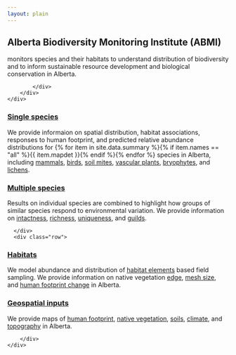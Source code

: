 ```yaml
---
layout: plain
---
```


<div class="jumbotron">
    <div class="container">
        <div class="row">
            <div class="col-md-10 col-md-offset-1">

<h2 class="title">Alberta Biodiversity Monitoring Institute (ABMI)</h2>
<p>monitors species and their habitats to understand distribution of biodiversity and to inform sustainable resource development and biological conservation in Alberta.</p>
<!-- <p><a class="btn btn-primary" href="{{ site.baseurl }}/dc.html">Learn more</a></p> -->

            </div>
        </div>
    </div>
</div>

<div class="section-tout">
    <div class="container">
        <div class="row">

<div class="col-lg-6 col-sm-6">
<h3><a href="{{ site.baseurl }}/pages/species.html"><i class="fa fa-leaf"></i> Single species</a></h3>
<p>We provide informaion on spatial distribution, habitat associations, responses to human footprint, and predicted relative abundance distributions for {% for item in site.data.summary %}{% if item.names == "all" %}{{ item.mapdet }}{% endif %}{% endfor %} species in Alberta, including
<a href="{{ site.baseurl }}/pages/species/mammals.html">mammals</a>,
<a href="{{ site.baseurl }}/pages/species/birds.html">birds</a>,
<a href="{{ site.baseurl }}/pages/species/mites.html">soil mites</a>,
<a href="{{ site.baseurl }}/pages/species/vplants.html">vascular plants</a>,
<a href="{{ site.baseurl }}/pages/species/mosses.html">bryophytes</a>, and
<a href="{{ site.baseurl }}/pages/species/lichens.html">lichens</a>.</p>
</div>

<div class="col-lg-6 col-sm-6">
<h3><a href="{{ site.baseurl }}/pages/multispecies.html"><i class="fa fa-paw"></i> Multiple species</a></h3>
<p>Results on individual species are combined to highlight
how groups of similar species respond to
environmental variation. We provide information on
<a href="{{ site.baseurl }}/pages/multispecies/intactness.html">intactness</a>,
<a href="{{ site.baseurl }}/pages/multispecies/richness.html">richness</a>,
<a href="{{ site.baseurl }}/pages/multispecies/uniqueness.html">uniqueness</a>, and
<a href="{{ site.baseurl }}/pages/multispecies.html">guilds</a>.
</p>
</div>

      </div>
      <div class="row">

<div class="col-lg-6 col-sm-6">
<h3><a href="{{ site.baseurl }}/pages/habitat.html"><i class="fa fa-tree"></i> Habitats</a></h3>
<p>We model abundance and distribution of <a href="{{ site.baseurl }}/pages/habitat/habitatelements.html">habitat elements</a> based field sampling.
We provide information on
native vegetation <a href="{{ site.baseurl }}/pages/habitat/edges.html">edge</a>,
<a href="{{ site.baseurl }}/pages/habitat/mesh-size.html">mesh size</a>, and
<a href="{{ site.baseurl }}/pages/habitat/footprint-change.html">human footprint change</a>
in Alberta.</p>
</div>



<div class="col-lg-6 col-sm-6">
<h3><a href="{{ site.baseurl }}/pages/geospatial.html"><i class="fa fa-map-marker"></i> Geospatial inputs</a></h3>
<p>We provide maps of
<a href="{{ site.baseurl }}/pages/geospatial/footprint.html">human footprint</a>,
<a href="{{ site.baseurl }}/pages/geospatial/vegetation.html">native vegetation</a>,
<a href="{{ site.baseurl }}/pages/geospatial/soil.html">soils</a>,
<a href="{{ site.baseurl }}/pages/geospatial/climate.html">climate</a>, and
<a href="{{ site.baseurl }}/pages/geospatial/topography.html">topography</a>
in Alberta.</p>
</div>

        </div>
    </div>
</div>
